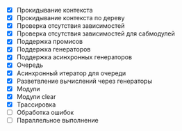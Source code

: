 - [x] Прокидывание контекста
- [x] Прокидывание контекста по дереву
- [x] Проверка отсутствия зависимостей
- [x] Проверка отсутствия зависимостей для сабмодулей
- [x] Поддержка промисов
- [x] Поддержка генераторов
- [x] Поддержка асинхронных генераторов
- [x] Очередь
- [x] Асинхронный итератор для очереди
- [x] Разветвление вычислений через генераторы
- [x] Модули
- [x] Модули clear
- [x] Трассировка
- [ ] Обработка ошибок
- [ ] Параллельное выполнение